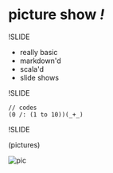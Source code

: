# picture show *!*

!SLIDE

 * really basic 
 * markdown'd
 * scala'd
 * slide shows
 
!SLIDE

    // codes
    (0 /: (1 to 10))(_+_)

!SLIDE

(pictures)

![pic](sectionone/test.jpg "pic")

